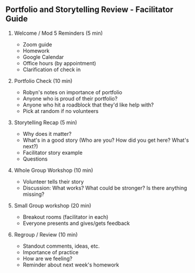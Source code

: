 ## Portfolio and Storytelling Review - Facilitator Guide

1. Welcome / Mod 5 Reminders (5 min)
    - Zoom guide
    - Homework
    - Google Calendar
    - Office hours (by appointment)
    - Clarification of check in
  
2. Portfolio Check (10 min)
    - Robyn's notes on importance of portfolio
    - Anyone who is proud of their portfolio?
    - Anyone who hit a roadblock that they'd like help with?
    - Pick at random if no volunteers
  
3. Storytelling Recap (5 min)
    - Why does it matter?
    - What's in a good story (Who are you? How did you get here? What's next?)
    - Facilitator story example
    - Questions
  
4. Whole Group Workshop (10 min)
    - Volunteer tells their story
    - Discussion: What works? What could be stronger? Is there anything missing?
  
 5. Small Group workshop (20 min)
    - Breakout rooms (facilitator in each)
    - Everyone presents and gives/gets feedback
  
 6. Regroup / Review (10 min)
    - Standout comments, ideas, etc.
    - Importance of practice
    - How are we feeling?
    - Reminder about next week's homework
